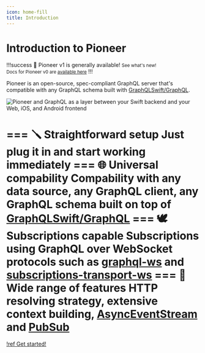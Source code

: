 ```yaml
---
icon: home-fill
title: Introduction
---
```


# Introduction to Pioneer

!!!success 📣 Pioneer v1 is generally available!
<small>See what's new!</small>
<br/>
<small>Docs for Pioneer v0 are [available here](/v0/README.md)</small>
!!!

Pioneer is an open-source, spec-compliant GraphQL server that's compatible with any GraphQL schema built with [GraphQLSwift/GraphQL](https://github.com/GraphQLSwift/GraphQL). 

![Pioneer and GraphQL as a layer between your Swift backend and your Web, iOS, and Android frontend](/static/pioneer-graphql.png)

=== 🪛 Straightforward setup
Just plug it in and start working immediately 
=== 🌐 Universal compability
Compability with any data source, any GraphQL client, any GraphQL schema built on top of [GraphQLSwift/GraphQL](https://github.com/GraphQLSwift/GraphQL)
=== 🕊 Subscriptions capable
Subscriptions using GraphQL over WebSocket protocols such as [graphql-ws](https://github.com/enisdenjo/graphql-ws) and [subscriptions-transport-ws](https://github.com/apollographql/subscriptions-transport-ws)
=== 🚀 Wide range of features
HTTP resolving strategy, extensive context building, [AsyncEventStream](https://swiftpackageindex.com/d-exclaimation/pioneer/documentation/pioneer/asynceventstream) and [PubSub](https://swiftpackageindex.com/d-exclaimation/pioneer/documentation/pioneer/pubsub)
===

[!ref Get started!](/getting-started)